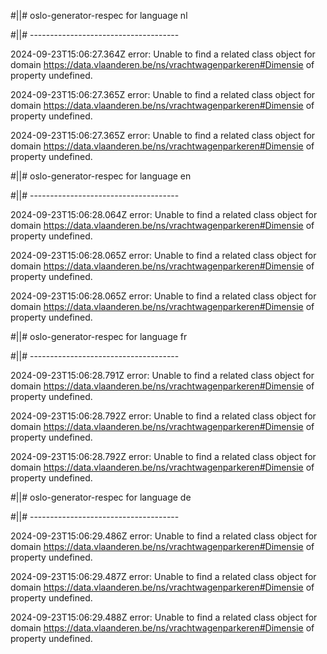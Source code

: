 #||# oslo-generator-respec for language nl  

#||# -------------------------------------  

2024-09-23T15:06:27.364Z error: Unable to find a related class object for domain https://data.vlaanderen.be/ns/vrachtwagenparkeren#Dimensie of property undefined.

2024-09-23T15:06:27.365Z error: Unable to find a related class object for domain https://data.vlaanderen.be/ns/vrachtwagenparkeren#Dimensie of property undefined.

2024-09-23T15:06:27.365Z error: Unable to find a related class object for domain https://data.vlaanderen.be/ns/vrachtwagenparkeren#Dimensie of property undefined.

#||# oslo-generator-respec for language en  

#||# -------------------------------------  

2024-09-23T15:06:28.064Z error: Unable to find a related class object for domain https://data.vlaanderen.be/ns/vrachtwagenparkeren#Dimensie of property undefined.

2024-09-23T15:06:28.065Z error: Unable to find a related class object for domain https://data.vlaanderen.be/ns/vrachtwagenparkeren#Dimensie of property undefined.

2024-09-23T15:06:28.065Z error: Unable to find a related class object for domain https://data.vlaanderen.be/ns/vrachtwagenparkeren#Dimensie of property undefined.

#||# oslo-generator-respec for language fr  

#||# -------------------------------------  

2024-09-23T15:06:28.791Z error: Unable to find a related class object for domain https://data.vlaanderen.be/ns/vrachtwagenparkeren#Dimensie of property undefined.

2024-09-23T15:06:28.792Z error: Unable to find a related class object for domain https://data.vlaanderen.be/ns/vrachtwagenparkeren#Dimensie of property undefined.

2024-09-23T15:06:28.792Z error: Unable to find a related class object for domain https://data.vlaanderen.be/ns/vrachtwagenparkeren#Dimensie of property undefined.

#||# oslo-generator-respec for language de  

#||# -------------------------------------  

2024-09-23T15:06:29.486Z error: Unable to find a related class object for domain https://data.vlaanderen.be/ns/vrachtwagenparkeren#Dimensie of property undefined.

2024-09-23T15:06:29.487Z error: Unable to find a related class object for domain https://data.vlaanderen.be/ns/vrachtwagenparkeren#Dimensie of property undefined.

2024-09-23T15:06:29.488Z error: Unable to find a related class object for domain https://data.vlaanderen.be/ns/vrachtwagenparkeren#Dimensie of property undefined.


